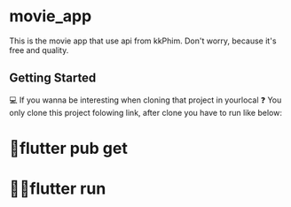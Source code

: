 # movie_app

This is the movie app that use api from kkPhim. Don't worry, because it's free and quality.

## Getting Started
💻 If you wanna be interesting when cloning that project in yourlocal
❓ You only clone this project folowing link, after clone you have to run like below:
 # 🐳flutter pub get
 # 🏃🏼flutter run
